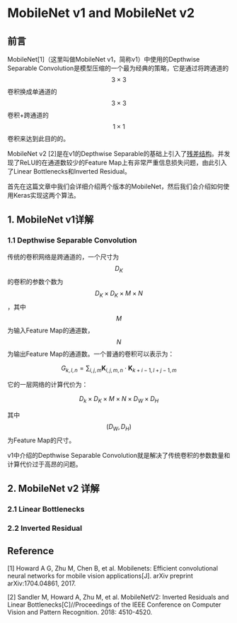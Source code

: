 # MobileNet v1 and MobileNet v2

## 前言

MobileNet[1]（这里叫做MobileNet v1，简称v1）中使用的Depthwise Separable Convolution是模型压缩的一个最为经典的策略，它是通过将跨通道的$$3\times3$$卷积换成单通道的$$3\times3$$卷积+跨通道的$$1\times1$$卷积来达到此目的的。

MobileNet v2 [2]是在v1的Depthwise Separable的基础上引入了[残差结构]()。并发现了ReLU的在通道数较少的Feature Map上有非常严重信息损失问题，由此引入了Linear Bottlenecks和Inverted Residual。

首先在这篇文章中我们会详细介绍两个版本的MobileNet，然后我们会介绍如何使用Keras实现这两个算法。

## 1. MobileNet v1详解

### 1.1 Depthwise Separable Convolution

传统的卷积网络是跨通道的，一个尺寸为$$D_K$$的卷积的参数个数为$$D_K \times D_K \times M \times N$$，其中$$M$$为输入Feature Map的通道数，$$N$$为输出Feature Map的通道数。一个普通的卷积可以表示为：

$$
G_{k,l,n} = \sum_{i,j,m} \mathbf{K}_{i,j,m,n} \cdot \mathbf{K}_{k+i-1, l+j-1, m}
$$

它的一层网络的计算代价为：

$$
D_k \times D_K \times M \times N \times D_W \times D_H
$$

其中$$(D_W, D_H)$$为Feature Map的尺寸。

v1中介绍的Depthwise Separable Convolution就是解决了传统卷积的参数数量和计算代价过于高昂的问题。



## 2. MobileNet v2 详解

### 2.1 Linear Bottlenecks

### 2.2 Inverted Residual

## Reference

[1] Howard A G, Zhu M, Chen B, et al. Mobilenets: Efficient convolutional neural networks for mobile vision applications[J]. arXiv preprint arXiv:1704.04861, 2017.

[2] Sandler M, Howard A, Zhu M, et al. MobileNetV2: Inverted Residuals and Linear Bottlenecks[C]//Proceedings of the IEEE Conference on Computer Vision and Pattern Recognition. 2018: 4510-4520.
